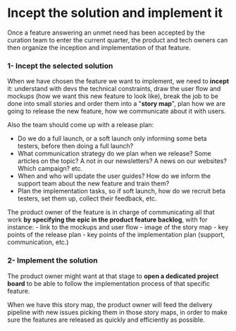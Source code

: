 # Incept the solution and implement it

Once a feature answering an unmet need has been accepted by the curation team to enter the current quarter, the product and tech owners can then organize the inception and implementation of that feature.

### 1- Incept the selected solution

When we have chosen the feature we want to implement, we need to **incept** it: understand with devs the technical constraints, draw the user flow and mockups \(how we want this new feature to look like\), break the job to be done into small stories and order them into a "**story map**", plan how we are going to release the new feature, how we communicate about it with users.

Also the team should come up with a release plan:   
- Do we do a full launch, or a soft launch only informing some beta testers, before then doing a full launch?   
- What communication strategy do we plan when we release? Some articles on the topic? A not in our newsletters? A news on our websites? Which campaign? etc.   
- When and who will update the user guides? How do we inform the support team about the new feature and train them?   
- Plan the implementation tasks, so if soft launch, how do we recruit beta testers, set them up, collect their feedback, etc.

The product owner of the feature is in charge of communicating all that work **by specifying the epic in the product feature backlog**, with for instance: - link to the mockups and user flow - image of the story map - key points of the release plan - key points of the implementation plan \(support, communication, etc.\)

### 2- Implement the solution

The product owner might want at that stage to **open a dedicated project board** to be able to follow the implementation process of that specific feature.

When we have this story map, the product owner will feed the delivery pipeline with new issues picking them in those story maps, in order to make sure the features are released as quickly and efficiently as possible.  


### 


